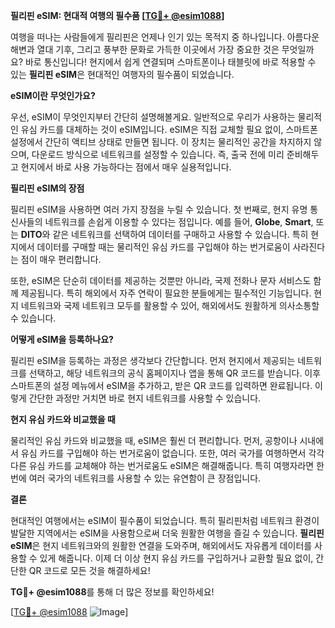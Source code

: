 **필리핀 eSIM: 현대적 여행의 필수품 [[TG💪+ @esim1088](https://t.me/s/esim1088)]**

여행을 떠나는 사람들에게 필리핀은 언제나 인기 있는 목적지 중 하나입니다. 아름다운 해변과 열대 기후, 그리고 풍부한 문화로 가득한 이곳에서 가장 중요한 것은 무엇일까요? 바로 통신입니다! 현지에서 쉽게 연결되며 스마트폰이나 태블릿에 바로 적용할 수 있는 **필리핀 eSIM**은 현대적인 여행자의 필수품이 되었습니다.

**eSIM이란 무엇인가요?**

우선, eSIM이 무엇인지부터 간단히 설명해볼게요. 일반적으로 우리가 사용하는 물리적인 유심 카드를 대체하는 것이 eSIM입니다. eSIM은 직접 교체할 필요 없이, 스마트폰 설정에서 간단히 액티브 상태로 만들면 됩니다. 이 장치는 물리적인 공간을 차지하지 않으며, 다운로드 방식으로 네트워크를 설정할 수 있습니다. 즉, 출국 전에 미리 준비해두고 현지에서 바로 사용 가능하다는 점에서 매우 실용적입니다.

**필리핀 eSIM의 장점**

필리핀 eSIM을 사용하면 여러 가지 장점을 누릴 수 있습니다. 첫 번째로, 현지 유명 통신사들의 네트워크를 손쉽게 이용할 수 있다는 점입니다. 예를 들어, **Globe**, **Smart**, 또는 **DITO**와 같은 네트워크를 선택하여 데이터를 구매하고 사용할 수 있습니다. 특히 현지에서 데이터를 구매할 때는 물리적인 유심 카드를 구입해야 하는 번거로움이 사라진다는 점이 매우 편리합니다.

또한, eSIM은 단순히 데이터를 제공하는 것뿐만 아니라, 국제 전화나 문자 서비스도 함께 제공됩니다. 특히 해외에서 자주 연락이 필요한 분들에게는 필수적인 기능입니다. 현지 네트워크와 국제 네트워크 모두를 활용할 수 있어, 해외에서도 원활하게 의사소통할 수 있습니다.

**어떻게 eSIM을 등록하나요?**

필리핀 eSIM을 등록하는 과정은 생각보다 간단합니다. 먼저 현지에서 제공되는 네트워크를 선택하고, 해당 네트워크의 공식 홈페이지나 앱을 통해 QR 코드를 받습니다. 이후 스마트폰의 설정 메뉴에서 eSIM을 추가하고, 받은 QR 코드를 입력하면 완료됩니다. 이렇게 간단한 과정만 거치면 바로 현지 네트워크를 사용할 수 있습니다.

**현지 유심 카드와 비교했을 때**

물리적인 유심 카드와 비교했을 때, eSIM은 훨씬 더 편리합니다. 먼저, 공항이나 시내에서 유심 카드를 구입해야 하는 번거로움이 없습니다. 또한, 여러 국가를 여행하면서 각각 다른 유심 카드를 교체해야 하는 번거로움도 eSIM은 해결해줍니다. 특히 여행자라면 한 번에 여러 국가의 네트워크를 사용할 수 있는 유연함이 큰 장점입니다.

**결론**

현대적인 여행에서는 eSIM이 필수품이 되었습니다. 특히 필리핀처럼 네트워크 환경이 발달한 지역에서는 eSIM을 사용함으로써 더욱 원활한 여행을 즐길 수 있습니다. **필리핀 eSIM**은 현지 네트워크와의 원활한 연결을 도와주며, 해외에서도 자유롭게 데이터를 사용할 수 있게 해줍니다. 이제 더 이상 현지 유심 카드를 구입하거나 교환할 필요 없이, 간단한 QR 코드로 모든 것을 해결하세요!

**TG💪+ @esim1088**를 통해 더 많은 정보를 확인하세요! 

[[TG💪+ @esim1088](https://t.me/s/esim1088) ![Image](https://i.postimg.cc/Y0z9fWf4/image.png)]